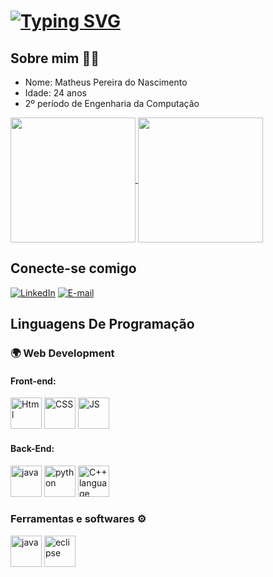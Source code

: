 # [![Typing SVG](https://readme-typing-svg.demolab.com?font=Fira+Code&duration=3500&pause=800&color=663DF7&random=false&width=435&lines=Ol%C3%A1%2C+seja+bem+vindo!;Este+%C3%A9+o+meu+perfil+GitHub)](https://git.io/typing-svg)

## Sobre mim 👨‍💻
- Nome: Matheus Pereira do Nascimento
- Idade: 24 anos
- 2º período de Engenharia da Computação
<a href="https://github.com/MatheusNascimento87/github-readme-stats">
  <img height=200 align="center" src="https://github-readme-stats.vercel.app/api?username=MatheusNascimento87&theme=dracula&bg_color=000&border_color=30A3DC&show_icons=true&icon_color=30A3DC&title_color=E94D5F&text_color=FFF" />
</a>
<a href="https://github.com/MatheusNascimento87/convoychat">
  <img height=200 align="center" src="https://github-readme-stats.vercel.app/api/top-langs?username=MatheusNascimento87&theme=dracula&bg_color=000&border_color=30A3DC&show_icons=true&icon_color=30A3DC&title_color=E94D5F&text_color=FFF&layout=compact&langs_count=8&card_width=200" />
</a>

## Conecte-se comigo
[![LinkedIn](https://img.shields.io/badge/LinkedIn-0077B5?style=for-the-badge&logo=linkedin&logoColor=white)](https://www.linkedin.com/in/me/?trk=opento_sprofile_goalscard)
[![E-mail](https://img.shields.io/badge/-Email-000?style=for-the-badge&logo=microsoft-outlook&logoColor=007BFF)](mailto:pn_matheus@outlook.com)

## Linguagens De Programação
### 🌍 Web Development
#### Front-end:
<p align='left'>
<img src="https://raw.githubusercontent.com/bablubambal/All_logo_and_pictures/1ac69ce5fbc389725f16f989fa53c62d6e1b4883/social%20icons/html5.svg" alt="Html" height="50" width="50" />
<img src="https://raw.githubusercontent.com/bablubambal/All_logo_and_pictures/1ac69ce5fbc389725f16f989fa53c62d6e1b4883/social%20icons/css3.svg" alt="CSS" height="50" width="50" />
<img src="https://raw.githubusercontent.com/bablubambal/All_logo_and_pictures/1ac69ce5fbc389725f16f989fa53c62d6e1b4883/social%20icons/javascript.svg" alt="JS" height="50" width="50" /> 

#### Back-End:
<p align='left'>
<img src="https://raw.githubusercontent.com/bablubambal/All_logo_and_pictures/1ac69ce5fbc389725f16f989fa53c62d6e1b4883/programming%20languages/java.svg" alt="java" height="50" width="50" />
<img src="https://raw.githubusercontent.com/bablubambal/All_logo_and_pictures/1ac69ce5fbc389725f16f989fa53c62d6e1b4883/programming%20languages/python.svg" alt="python" height="50" width="50" /> 
<img src="https://raw.githubusercontent.com/bablubambal/All_logo_and_pictures/1ac69ce5fbc389725f16f989fa53c62d6e1b4883/programming%20languages/c%2B%2B.svg" alt="C++ language" height="50" width="50" /> 

### Ferramentas e softwares ⚙
<p align='left'>
<img src="https://raw.githubusercontent.com/bablubambal/All_logo_and_pictures/62487087dc4f4f5efee637addbc67a16dd374bf6/text%20editors/vscode.svg" alt="java" height="50" width="50" /> 
<img src="https://cdn.jsdelivr.net/gh/devicons/devicon@latest/icons/eclipse/eclipse-original.svg" alt= "eclipse" height="50" width="50" />
          



